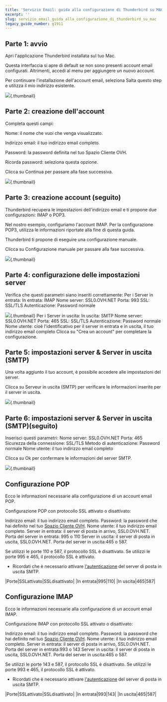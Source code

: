 ```yaml
---
title: 'Servizio Email: guida alla configurazione di Thunderbird su MAC'
excerpt: ''
slug: servizio_email_guida_alla_configurazione_di_thunderbird_su_mac
legacy_guide_number: g1911
---
```



## Parte 1: avvio
Apri l'applicazione Thunderbird installata sul tuo Mac.

Questa interfaccia si apre di default se non sono presenti account email configurati. Altrimenti, accedi al menu per aggiungere un nuovo account.

Per continuare l'installazione dell'account email, seleziona Salta questo step e utilizza il mio indirizzo esistente.

![](images/img_2856.jpg){.thumbnail}


## Parte 2: creazione dell'account
Completa questi campi:

Nome: il nome che vuoi che venga visualizzato.

Indirizzo email: il tuo indirizzo email completo.

Password: la password definita nel tuo Spazio Cliente OVH.

Ricorda password: seleziona questa opzione.

Clicca su Continua per passare alla fase successiva.

![](images/img_2857.jpg){.thumbnail}


## Parte 3: creazione account (seguito)
Thunderbird recupera le impostazioni dell'indirizzo email e ti propone due configurazioni: IMAP o POP3.

Nel nostro esempio, configuriamo l'account IMAP. Per la configurazione POP3, utilizza le informazioni riportate alla fine di questa guida.

Thunderbird ti propone di eseguire una configurazione manuale.

Clicca su Configurazione manuale per passare alla fase successiva.

![](images/img_2858.jpg){.thumbnail}


## Parte 4: configurazione delle impostazioni server
Verifica che questi parametri siano inseriti correttamente:
Per i Server in entrata:
In entrata: IMAP
Nome server: SSL0.OVH.NET
Porta: 993
SSL: SSL/TLS
Autenticazione: Password normale

![](images/img_2859.jpg){.thumbnail}
Per i Server in uscita:
In uscita: SMTP
Nome server: SSL0.OVH.NET
Porta: 465
SSL: SSL/TLS
Autenticazione: Password normale
Nome utente: cioè l'identificativo per il server in entrata e in uscita, il tuo indirizzo email completo
Clicca su "Crea un account" per completare la configurazione.


## Parte 5: impostazioni server & Server in uscita (SMTP)
Una volta aggiunto il tuo account, è possibile accedere alle impostazioni del server.

Clicca su Serveur in uscita (SMTP) per verificare le informazioni inserite per il server in uscita.

![](images/img_2860.jpg){.thumbnail}


## Parte 6: impostazioni server & Server in uscita (SMTP)(seguito)
Inserisci questi parametri:
Nome server: SSL0.OVH.NET
Porta: 465
Sicurezza della connessione: SSL/TLS
Metodo di autenticazione: Password normale
Nome utente: il tuo indirizzo email completo

Clicca su Ok per confermare le informazioni del server SMTP.

![](images/img_2861.jpg){.thumbnail}


## Configurazione POP
Ecco le informazioni necessarie alla configurazione di un account email POP.

Configurazione POP con protocollo SSL attivato o disattivato:

Indirizzo email: il tuo indirizzo email completo.
Password: la password che hai definito nel tuo [Spazio Cliente OVH](https://www.ovh.com/manager/web/login/).
Nome utente: il tuo indirizzo email completo.
Server in entrata: il server di posta in arrivo, SSL0.OVH.NET.
Porta del server in entrata: 995 o 110
Server in uscita: il server di posta in uscita, SSL0.OVH.NET.
Porta del server in uscita:465 o 587.

Se utilizzi le porte 110 e 587, il protocollo SSL è disattivato.
Se utilizzi le porte 995 e 465, il protocollo SSL è attivato.


- Ricordati che è necessario attivare [l'autenticazione](#impostazioni_account__server_posta_in_uscita_smtp) del server di posta in uscita SMTP.


|Porte|SSLattivato|SSLdisattivato|
|In entrata|995|110|
|In uscita|465|587|




## Configurazione IMAP
Ecco le informazioni necessarie alla configurazione di un account email IMAP.

Configurazione IMAP con protocollo SSL attivato o disattivato:

Indirizzo email: il tuo indirizzo email completo.
Password: la password che hai definito nel tuo [Spazio Cliente OVH](https://www.ovh.com/manager/web/login/).
Nome utente: il tuo indirizzo email completo.
Server in entrata: il server di posta in arrivo, SSL0.OVH.NET.
Porta del server in entrata:993 o 143
Server in uscita: il server di posta in uscita, SSL0.OVH.NET.
Porta del server in uscita:465 o 587.

Se utilizzi le porte 143 e 587, il protocollo SSL è disattivato.
Se utilizzi le porte 993 e 465, il protocollo SSL è attivato.


- Ricordati che è necessario attivare [l'autenticazione](#impostazioni_account__server_posta_in_uscita_smtp) del server di posta in uscita SMTP.


|Porte|SSLattivato|SSLdisattivato|
|In entrata|993|143|
|In uscita|465|587|



